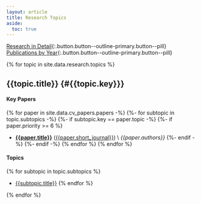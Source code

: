 ```yaml
---
layout: article
title: Research Topics
aside:
  toc: true
---
```


[Research in Detail](research_detail){:.button.button--outline-primary.button--pill}
[Publications by Year](cv#publications--preprints){:.button.button--outline-primary.button--pill}

{% for topic in site.data.research.topics %}
## {{topic.title}} {#{{topic.key}}}

#### Key Papers

{% for paper in site.data.cv_papers.papers -%}
{%- for subtopic in topic.subtopics -%}
{%- if subtopic.key == paper.topic -%}
  {%- if paper.priority >= 6 %}
  * **[{{paper.title}}](https://arxiv.org/abs/{{paper.arxiv}})** ([{{paper.short_journal}}](https://doi.org/{{paper.doi}})) \\
    *{{paper.authors}}*   {%- endif -%}
{%- endif -%}
{% endfor %}
{% endfor %}


#### Topics

{% for subtopic in topic.subtopics %}
  * [{{subtopic.title}}](research_detail#{{subtopic.key}})
{% endfor %}

{% endfor %}
